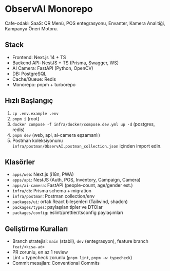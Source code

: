 # ObservAI Monorepo

Cafe-odaklı SaaS: QR Menü, POS entegrasyonu, Envanter, Kamera Analitiği, Kampanya Öneri Motoru.

## Stack

- Frontend: Next.js 14 + TS
- Backend API: NestJS + TS (Prisma, Swagger, WS)
- AI Camera: FastAPI (Python, OpenCV)
- DB: PostgreSQL
- Cache/Queue: Redis
- Monorepo: pnpm + turborepo

## Hızlı Başlangıç

1. `cp .env.example .env`
2. `pnpm i` (root)
3. `docker compose -f infra/docker/compose.dev.yml up -d` (postgres, redis)
4. `pnpm dev` (web, api, ai-camera eşzamanlı)
5. Postman koleksiyonunu `infra/postman/ObservAI.postman_collection.json` içinden import edin.

## Klasörler

- `apps/web`: Next.js (i18n, PWA)
- `apps/api`: NestJS (Auth, POS, Inventory, Campaign, Camera)
- `apps/ai-camera`: FastAPI (people-count, age/gender est.)
- `infra/db`: Prisma schema + migration
- `infra/postman`: Postman collection/env
- `packages/ui`: ortak React bileşenleri (Tailwind, shadcn)
- `packages/types`: paylaşılan tipler ve DTOlar
- `packages/config`: eslint/prettier/tsconfig paylaşımları

## Geliştirme Kuralları

- Branch stratejisi: `main` (stabil), `dev` (entegrasyon), feature branch `feat/<kısa-ad>`
- PR zorunlu, en az 1 review
- Lint + typecheck zorunlu (`pnpm lint`, `pnpm -w typecheck`)
- Commit mesajları: Conventional Commits
